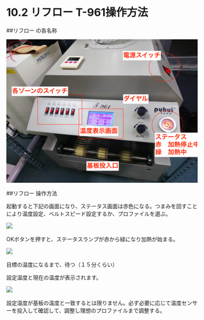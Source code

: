 # 10.2 リフロー T-961操作方法

##リフロー の各名称

![](./img/PIC206.JPG)

##リフロー 操作方法

起動すると下記の画面になり、ステータス画面は赤色になる。つまみを回すことにより温度設定、ベルトスピード設定するか、プロファイルを選ぶ。

![](./img/PIC207.JPG)

OKボタンを押すと、ステータスランプが赤から緑になり加熱が始まる。

![](./img/PIC209.JPG)

目標の温度になるまで、待つ（１５分くらい）

設定温度と現在の温度が表示されます。

![](./img/PIC208.JPG)

設定温度が基板の温度と一致するとは限りません。必ず必要に応じて温度センサーを投入して確認して、調整し理想のプロファイルまで調整する。
